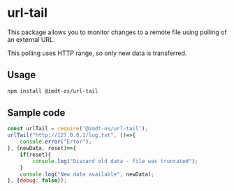 # url-tail

This package allows you to monitor changes to a remote file using polling of an external URL.

This polling uses HTTP range, so only new data is transferred.

## Usage

```sh
npm install @imdt-os/url-tail
```

## Sample code

```js
const urlTail = require('@imdt-os/url-tail');
urlTail("http://127.0.0.1/log.txt", ()=>{
    console.error("Error");
}, (newData, reset)=>{
    if(reset){
        console.log("Discard old data - file was truncated");
    }
    console.log("New data available", newData);
}, {debug: false});
```

